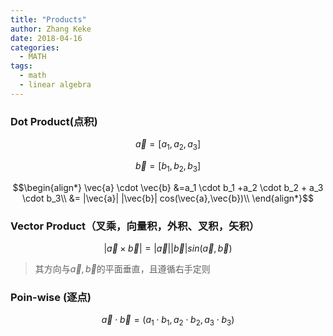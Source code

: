 ```yaml
---
title: "Products"
author: Zhang Keke
date: 2018-04-16
categories:
  - MATH
tags:
  - math
  - linear algebra
---
```


### Dot Product(点积)

 $$\vec{a}=[a_1,a_2,a_3] $$
 
 $$\vec{b}=[b_1, b_2, b_3]$$

$$\begin{align*}
\vec{a} \cdot \vec{b} &=a_1 \cdot b_1 +a_2 \cdot b_2 + a_3 \cdot b_3\\
&= |\vec{a}|  |\vec{b}|  cos(\vec{a},\vec{b})\\
\end{align*}$$

### Vector Product（叉乘，向量积，外积、叉积，矢积）

$$|\vec{a} \times \vec{b}| = |\vec{a}|  |\vec{b}|  sin(\vec{a},\vec{b})$$

> 其方向与$\vec{a} ,\vec{b}$的平面垂直，且遵循右手定则
   
### Poin-wise (逐点)

$$\vec{a} \cdot \vec{b} =(a_1 \cdot b_1 ,a_2 \cdot b_2 , a_3 \cdot b_3)$$